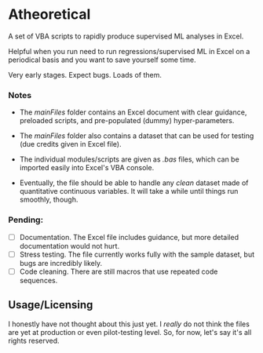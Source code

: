 # Atheoretical
A set of VBA scripts to rapidly produce supervised ML analyses in Excel.

Helpful when you run need to run regressions/supervised ML in Excel on a periodical basis and you want to save yourself some time.

Very early stages. Expect bugs. Loads of them.

### Notes
- The *mainFiles* folder contains an Excel document with clear guidance, preloaded scripts, and pre-populated (dummy) hyper-parameters.
- The *mainFiles* folder also contains a dataset that can be used for testing (due credits given in Excel file).
- The individual modules/scripts are given as *.bas* files, which can be imported easily into Excel's VBA console.

- Eventually, the file should be able to handle any *clean* dataset made of quantitative continuous variables. It will take a while until things run smoothly, though.

### Pending:
- [ ] Documentation. The Excel file includes guidance, but more detailed documentation would not hurt.
- [ ] Stress testing. The file currently works fully with the sample dataset, but bugs are incredibly likely.
- [ ] Code cleaning. There are still macros that use repeated code sequences.

## Usage/Licensing
I honestly have not thought about this just yet. I *really* do not think the files are yet at production or even pilot-testing level. So, for now, let's say it's all rights reserved.
